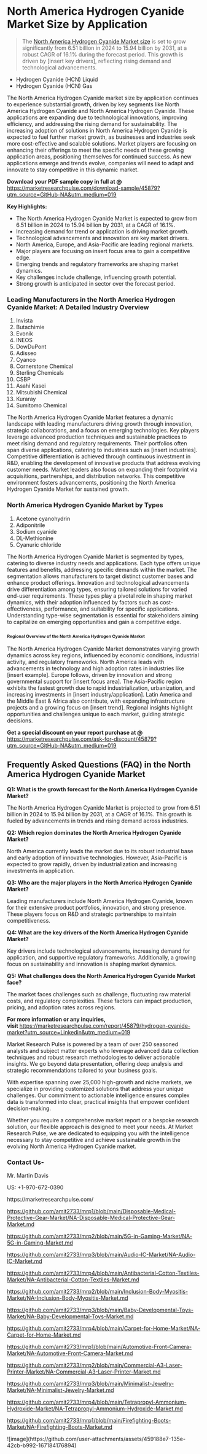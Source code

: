 <h1>North America Hydrogen Cyanide Market&nbsp;Size by Application</h1><blockquote><p>The <a href="https://marketresearchpulse.com/download-sample/45879?utm_source=GitHub-NA&amp;utm_medium=019">North America Hydrogen Cyanide Market size</a> is set to grow significantly from 6.51 billion in 2024 to 15.94 billion by 2031, at a robust CAGR of 16.1% during the forecast period. This growth is driven by [insert key drivers], reflecting rising demand and technological advancements.</p></blockquote><ul><li>Hydrogen Cyanide (HCN) Liquid<li> Hydrogen Cyanide (HCN) Gas</li></ul><p>The North America Hydrogen Cyanide market size by application continues to experience substantial growth, driven by key segments like North America Hydrogen Cyanide and North America Hydrogen Cyanide. These applications are expanding due to technological innovations, improving efficiency, and addressing the rising demand for sustainability. The increasing adoption of solutions in North America Hydrogen Cyanide is expected to fuel further market growth, as businesses and industries seek more cost-effective and scalable solutions. Market players are focusing on enhancing their offerings to meet the specific needs of these growing application areas, positioning themselves for continued success. As new applications emerge and trends evolve, companies will need to adapt and innovate to stay competitive in this dynamic market.</p><p><strong>Download your PDF sample copy in full at @ </strong><a href="https://marketresearchpulse.com/download-sample/45879?utm_source=GitHub-NA&amp;utm_medium=019">https://marketresearchpulse.com/download-sample/45879?utm_source=GitHub-NA&amp;utm_medium=019</a></p><p><strong>Key Highlights: </strong></p><ul><li>The North America Hydrogen Cyanide Market is expected to grow from 6.51 billion in 2024 to 15.94 billion by 2031, at a CAGR of 16.1%.</li><li>Increasing demand for trend or application is driving market growth.</li><li>Technological advancements and innovation are key market drivers.</li><li>North America, Europe, and Asia-Pacific are leading regional markets.</li><li>Major players are focusing on insert focus area to gain a competitive edge.</li><li>Emerging trends and regulatory frameworks are shaping market dynamics.</li><li>Key challenges include challenge, influencing growth potential.</li><li>Strong growth is anticipated in sector over the forecast period.</li></ul><h3>Leading Manufacturers in the North America Hydrogen Cyanide Market: A Detailed Industry Overview</h3><ol><li>Invista</li><li>Butachimie</li><li>Evonik</li><li>INEOS</li><li>DowDuPont</li><li>Adisseo</li><li>Cyanco</li><li>Cornerstone Chemical</li><li>Sterling Chemicals</li><li>CSBP</li><li>Asahi Kasei</li><li>Mitsubishi Chemical</li><li>Kuraray</li><li>Sumitomo Chemical</li></ol><div class="flex max-w-full flex-col flex-grow"><div class="min-h-8 text-message flex w-full flex-col items-end gap-2 whitespace-normal break-words [.text-message+&amp;]:mt-5" dir="auto" data-message-author-role="assistant" data-message-id="fd8432e4-4910-450d-b182-61b7bfb0a01f" data-message-model-slug="gpt-4o"><div class="flex w-full flex-col gap-1 empty:hidden first:pt-[3px]"><div class="markdown prose w-full break-words dark:prose-invert light"><p>The North America Hydrogen Cyanide Market features a dynamic landscape with leading manufacturers driving growth through innovation, strategic collaborations, and a focus on emerging technologies. Key players leverage advanced production techniques and sustainable practices to meet rising demand and regulatory requirements. Their portfolios often span diverse applications, catering to industries such as [insert industries]. Competitive differentiation is achieved through continuous investment in R&amp;D, enabling the development of innovative products that address evolving customer needs. Market leaders also focus on expanding their footprint via acquisitions, partnerships, and distribution networks. This competitive environment fosters advancements, positioning the North America Hydrogen Cyanide Market for sustained growth.</p></div></div></div></div><h3>North America Hydrogen Cyanide Market by Types</h3><ol><li>Acetone cyanohydrin<li> Adiponitrile<li> Sodium cyanide<li> DL-Methionine<li> Cyanuric chloride</li></ol><div class="flex max-w-full flex-col flex-grow"><div class="min-h-8 text-message flex w-full flex-col items-end gap-2 whitespace-normal break-words [.text-message+&amp;]:mt-5" dir="auto" data-message-author-role="assistant" data-message-id="084470be-0bb7-4664-bddf-5156b4f41249" data-message-model-slug="gpt-4o-mini"><div class="flex w-full flex-col gap-1 empty:hidden first:pt-[3px]"><div class="markdown prose w-full break-words dark:prose-invert light"><p>The North America Hydrogen Cyanide Market is segmented by types, catering to diverse industry needs and applications. Each type offers unique features and benefits, addressing specific demands within the market. The segmentation allows manufacturers to target distinct customer bases and enhance product offerings. Innovation and technological advancements drive differentiation among types, ensuring tailored solutions for varied end-user requirements. These types play a pivotal role in shaping market dynamics, with their adoption influenced by factors such as cost-effectiveness, performance, and suitability for specific applications. Understanding type-wise segmentation is essential for stakeholders aiming to capitalize on emerging opportunities and gain a competitive edge.</p></div></div></div></div><h3><span style="font-size: 11px;">Regional Overview of the North America Hydrogen Cyanide Market</span></h3><div class="flex max-w-full flex-col flex-grow"><div class="min-h-8 text-message flex w-full flex-col items-end gap-2 whitespace-normal break-words [.text-message+&amp;]:mt-5" dir="auto" data-message-author-role="assistant" data-message-id="e9038762-ce64-4e30-91c9-9bd413514231" data-message-model-slug="gpt-4o-mini"><div class="flex w-full flex-col gap-1 empty:hidden first:pt-[3px]"><div class="markdown prose w-full break-words dark:prose-invert light"><p>The North America Hydrogen Cyanide Market demonstrates varying growth dynamics across key regions, influenced by economic conditions, industrial activity, and regulatory frameworks. North America leads with advancements in technology and high adoption rates in industries like [insert example]. Europe follows, driven by innovation and strong governmental support for [insert focus area]. The Asia-Pacific region exhibits the fastest growth due to rapid industrialization, urbanization, and increasing investments in [insert industry/application]. Latin America and the Middle East &amp; Africa also contribute, with expanding infrastructure projects and a growing focus on [insert trend]. Regional insights highlight opportunities and challenges unique to each market, guiding strategic decisions.</p></div></div></div></div><p><strong>Get a special discount on your report purchase at @ </strong><a href="https://marketresearchpulse.com/ask-for-discount/45879?utm_source=GitHub-NA&amp;utm_medium=019">https://marketresearchpulse.com/ask-for-discount/45879?utm_source=GitHub-NA&amp;utm_medium=019</a></p><h2>Frequently Asked Questions (FAQ) in the North America Hydrogen Cyanide Market</h2><p><strong>Q1: What is the growth forecast for the North America Hydrogen Cyanide Market?</strong></p><p>The North America Hydrogen Cyanide Market is projected to grow from 6.51 billion in 2024 to 15.94 billion by 2031, at a CAGR of 16.1%. This growth is fueled by advancements in trends and rising demand across industries.</p><p><strong>Q2: Which region dominates the North America Hydrogen Cyanide Market?</strong></p><p>North America currently leads the market due to its robust industrial base and early adoption of innovative technologies. However, Asia-Pacific is expected to grow rapidly, driven by industrialization and increasing investments in application.</p><p><strong>Q3: Who are the major players in the North America Hydrogen Cyanide Market?</strong></p><p>Leading manufacturers include North America Hydrogen Cyanide, known for their extensive product portfolios, innovation, and strong presence. These players focus on R&amp;D and strategic partnerships to maintain competitiveness.</p><p><strong>Q4: What are the key drivers of the North America Hydrogen Cyanide Market?</strong></p><p>Key drivers include technological advancements, increasing demand for application, and supportive regulatory frameworks. Additionally, a growing focus on sustainability and innovation is shaping market dynamics.</p><p><strong>Q5: What challenges does the North America Hydrogen Cyanide Market face?</strong></p><p>The market faces challenges such as challenge, fluctuating raw material costs, and regulatory complexities. These factors can impact production, pricing, and adoption rates across regions.</p><p><strong>For more information or any inquiries, visit&nbsp;</strong><a href="https://marketresearchpulse.com/report/45879/hydrogen-cyanide-market?utm_source=Linkedin&utm_medium=019">https://marketresearchpulse.com/report/45879/hydrogen-cyanide-market?utm_source=Linkedin&utm_medium=019</a></p><p>Market Research Pulse is powered by a team of over 250 seasoned analysts and subject matter experts who leverage advanced data collection techniques and robust research methodologies to deliver actionable insights. We go beyond data presentation, offering deep analysis and strategic recommendations tailored to your business goals.</p><p>With expertise spanning over 25,000 high-growth and niche markets, we specialize in providing customized solutions that address your unique challenges. Our commitment to actionable intelligence ensures complex data is transformed into clear, practical insights that empower confident decision-making.</p><p>Whether you require a comprehensive market report or a bespoke research solution, our flexible approach is designed to meet your needs. At Market Research Pulse, we are dedicated to equipping you with the intelligence necessary to stay competitive and achieve sustainable growth in the evolving North America Hydrogen Cyanide market.</p><h3><strong>Contact Us-</strong></h3><p>Mr. Martin Davis</p><p>US: +1-970-672-0390</p><p>https://marketresearchpulse.com/</p><p><a href="https://github.com/amit2733/mrp1/blob/main/Disposable-Medical-Protective-Gear-Market/NA-Disposable-Medical-Protective-Gear-Market.md">https://github.com/amit2733/mrp1/blob/main/Disposable-Medical-Protective-Gear-Market/NA-Disposable-Medical-Protective-Gear-Market.md</a></p><p><a href="https://github.com/amit2733/mrp2/blob/main/5G-in-Gaming-Market/NA-5G-in-Gaming-Market.md">https://github.com/amit2733/mrp2/blob/main/5G-in-Gaming-Market/NA-5G-in-Gaming-Market.md</a></p><p><a href="https://github.com/amit2733/mrp3/blob/main/Audio-IC-Market/NA-Audio-IC-Market.md">https://github.com/amit2733/mrp3/blob/main/Audio-IC-Market/NA-Audio-IC-Market.md</a></p><p><a href="https://github.com/amit2733/mrp4/blob/main/Antibacterial-Cotton-Textiles-Market/NA-Antibacterial-Cotton-Textiles-Market.md">https://github.com/amit2733/mrp4/blob/main/Antibacterial-Cotton-Textiles-Market/NA-Antibacterial-Cotton-Textiles-Market.md</a></p><p><a href="https://github.com/amit2733/mrp2/blob/main/Inclusion-Body-Myositis-Market/NA-Inclusion-Body-Myositis-Market.md">https://github.com/amit2733/mrp2/blob/main/Inclusion-Body-Myositis-Market/NA-Inclusion-Body-Myositis-Market.md</a></p><p><a href="https://github.com/amit2733/mrp3/blob/main/Baby-Developmental-Toys-Market/NA-Baby-Developmental-Toys-Market.md">https://github.com/amit2733/mrp3/blob/main/Baby-Developmental-Toys-Market/NA-Baby-Developmental-Toys-Market.md</a></p><p><a href="https://github.com/amit2733/mrp4/blob/main/Carpet-for-Home-Market/NA-Carpet-for-Home-Market.md">https://github.com/amit2733/mrp4/blob/main/Carpet-for-Home-Market/NA-Carpet-for-Home-Market.md</a></p><p><a href="https://github.com/amit2733/mrp1/blob/main/Automotive-Front-Camera-Market/NA-Automotive-Front-Camera-Market.md">https://github.com/amit2733/mrp1/blob/main/Automotive-Front-Camera-Market/NA-Automotive-Front-Camera-Market.md</a></p><p><a href="https://github.com/amit2733/mrp2/blob/main/Commercial-A3-Laser-Printer-Market/NA-Commercial-A3-Laser-Printer-Market.md">https://github.com/amit2733/mrp2/blob/main/Commercial-A3-Laser-Printer-Market/NA-Commercial-A3-Laser-Printer-Market.md</a></p><p><a href="https://github.com/amit2733/mrp3/blob/main/Minimalist-Jewelry-Market/NA-Minimalist-Jewelry-Market.md">https://github.com/amit2733/mrp3/blob/main/Minimalist-Jewelry-Market/NA-Minimalist-Jewelry-Market.md</a></p><p><a href="https://github.com/amit2733/mrp4/blob/main/Tetrapropyl-Ammonium-Hydroxide-Market/NA-Tetrapropyl-Ammonium-Hydroxide-Market.md">https://github.com/amit2733/mrp4/blob/main/Tetrapropyl-Ammonium-Hydroxide-Market/NA-Tetrapropyl-Ammonium-Hydroxide-Market.md</a></p><p><a href="https://github.com/amit2733/mrp1/blob/main/Firefighting-Boots-Market/NA-Firefighting-Boots-Market.md">https://github.com/amit2733/mrp1/blob/main/Firefighting-Boots-Market/NA-Firefighting-Boots-Market.md</a></p>
![image](https://github.com/user-attachments/assets/459188e7-135e-42cb-b992-167184176894)
